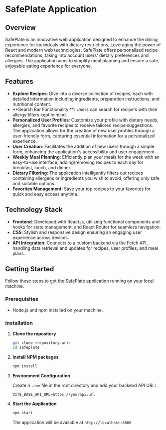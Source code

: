 # SafePlate Application

## Overview

SafePlate is an innovative web application designed to enhance the dining experience for individuals with dietary restrictions. Leveraging the power of React and modern web technologies, SafePlate offers personalized recipe recommendations, taking into account users' dietary preferences and allergies. The application aims to simplify meal planning and ensure a safe, enjoyable eating experience for everyone.

## Features

- **Explore Recipes**: Dive into a diverse collection of recipes, each with detailed information including ingredients, preparation instructions, and nutritional content.
- **Search Bar Functionality **: Users can search for recipe's with their allergy filters kept in mind. 
- **Personalized User Profiles**: Customize your profile with dietary needs, allergies, and favorite recipes to receive tailored recipe suggestions. The application allows for the creation of new user profiles through a user-friendly form, capturing essential information for a personalized experience.
- **User Creation**: Facilitates the addition of new users through a simple form, enhancing the application's accessibility and user engagement.
- **Weekly Meal Planning**: Efficiently plan your meals for the week with an easy-to-use interface, adding/removing recipes to each day for breakfast, lunch, and dinner.
- **Dietary Filtering**: The application intelligently filters out recipes containing allergens or ingredients you wish to avoid, offering only safe and suitable options.
- **Favorites Management**: Save your top recipes to your favorites for quick and easy access anytime.

## Technology Stack

- **Frontend**: Developed with React.js, utilizing functional components and hooks for state management, and React Router for seamless navigation.
- **CSS**: Stylish and responsive design ensuring an engaging user experience across devices.
- **API Integration**: Connects to a custom backend via the Fetch API, handling data retrieval and updates for recipes, user profiles, and meal plans.

## Getting Started

Follow these steps to get the SafePlate application running on your local machine.

### Prerequisites

- Node.js and npm installed on your machine.

### Installation

1. **Clone the repository**

    ```sh
    git clone <repository-url>
    cd safeplate
    ```

2. **Install NPM packages**

    ```sh
    npm install
    ```

3. **Environment Configuration**

    Create a `.env` file in the root directory and add your backend API URL:

    ```plaintext
    VITE_BASE_API_URL=https://yourapi.url
    ```

4. **Start the Application**

    ```sh
    npm start
    ```

    The application will be available at `http://localhost:3000`.

